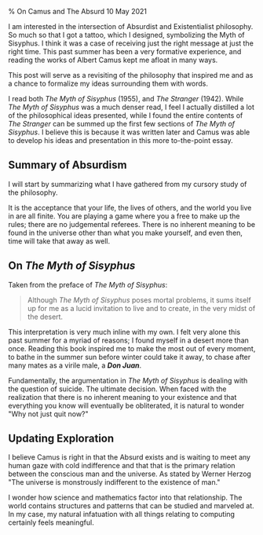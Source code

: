 % On Camus and The Absurd
10 May 2021

I am interested in the intersection of Absurdist and Existentialist philosophy. So much so that I got a tattoo, which I designed, symbolizing the Myth of Sisyphus. I think it was a case of receiving just the right message at just the right time. This past summer has been a very formative experience, and reading the works of Albert Camus kept me afloat in many ways.

This post will serve as a revisiting of the philosophy that inspired me and as a chance to formalize my ideas surrounding them with words.

I read both *The Myth of Sisyphus* (1955), and *The Stranger* (1942). While *The Myth of Sisyphus* was a much denser read, I feel I actually distilled a lot of the philosophical ideas presented, while I found the entire contents of *The Stranger* can be summed up the first few sections of *The Myth of Sisyphus*.
I believe this is because it was written later and Camus was able to develop his ideas and presentation in this more to-the-point essay.

## Summary of Absurdism

I will start by summarizing what I have gathered from my cursory study of the philosophy.

It is the acceptance that your life, the lives of others, and the world you live in are all finite. You are playing a game where you a free to make up the rules; there are no judgemental referees. There is no inherent meaning to be found in the universe other than what you make yourself, and even then, time will take that away as well.

## On *The Myth of Sisyphus*

Taken from the preface of *The Myth of Sisyphus*:

> Although *The Myth of Sisyphus* poses mortal problems, it sums itself up for me as a lucid invitation to live and to create, in the very midst of the desert.

This interpretation is very much inline with my own. I felt very alone this past summer for a myriad of reasons; I found myself in a desert more than once. Reading this book inspired me to make the most out of every moment, to bathe in the summer sun before winter could take it away, to chase after many mates as a virile male, a ***Don Juan***.

Fundamentally, the argumentation in *The Myth of Sisyphus* is dealing with the question of suicide. The ultimate decision. When faced with the realization that there is no inherent meaning to your existence and that everything you know will eventually be obliterated, it is natural to wonder "Why not just quit now?"

## Updating Exploration

I believe Camus is right in that the Absurd exists and is waiting to meet any human gaze with cold indifference and that that is the primary relation between the conscious man and the universe.
As stated by Werner Herzog "The universe is monstrously indifferent to the existence of man."

I wonder how science and mathematics factor into that relationship. The world contains structures and patterns that can be studied and marveled at. In my case, my natural infatuation with all things relating to computing certainly feels meaningful.
